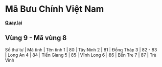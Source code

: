 # Mã Bưu Chính Việt Nam

**[Quay lại](https://khangshirokuma.github.io/MaBuuChinhVietNam/Danh_Sách/Mã_Tỉnh/Theo_Mã_Vùng/)**

## Vùng 9 - Mã vùng 8
  
Số thứ tự | Mã tỉnh | Tên tỉnh
1 | 80 | Tây Ninh
2 | 81 | Đồng Tháp
3 | 82 - 83 | Long An
4 | 84 | Tiền Giang
5 | 85 | Vĩnh Long
6 | 86 | Bến Tre
7 | 87 | Trà Vinh
